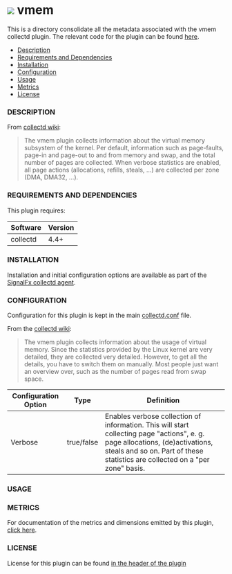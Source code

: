 # ![](https://github.com/signalfx/integrations/blob/master/collectd/img/integrations_collectd.png) vmem

This is a directory consolidate all the metadata associated with the vmem collectd plugin. The relevant code for the plugin can be found [here](https://github.com/signalfx/collectd/blob/master/src/vmem.c).

- [Description](#description)
- [Requirements and Dependencies](#requirements-and-dependencies)
- [Installation](#installation)
- [Configuration](#configuration)
- [Usage](#usage)
- [Metrics](#metrics)
- [License](#license)

### DESCRIPTION

From [collectd wiki](https://collectd.org/wiki/index.php/Plugin:vmem):

> The vmem plugin collects information about the virtual memory subsystem of the kernel. Per default, information such as page-faults, page-in and page-out to and from memory and swap, and the total number of pages are collected. When verbose statistics are enabled, all page actions (allocations, refills, steals, …) are collected per zone (DMA, DMA32, …).

### REQUIREMENTS AND DEPENDENCIES

This plugin requires:

| Software          | Version        |
|-------------------|----------------|
|  collectd   |  4.4+  |

### INSTALLATION

Installation and initial configuration options are available as part of the [SignalFx collectd agent](https://github.com/signalfx/integrations/tree/master/collectd).


### CONFIGURATION

Configuration for this plugin is kept in the main [collectd.conf](https://github.com/signalfx/integrations/blob/master/collectd/collectd.conf) file.

From the [collectd wiki](https://collectd.org/documentation/manpages/collectd.conf.5.shtml#plugin_vmem):

> The vmem plugin collects information about the usage of virtual memory. Since the statistics provided by the Linux kernel are very detailed, they are collected very detailed. However, to get all the details, you have to switch them on manually. Most people just want an overview over, such as the number of pages read from swap space.

| Configuration Option | Type | Definition |
|----------------------|------|------------|
|Verbose| true/false|Enables verbose collection of information. This will start collecting page "actions", e. g. page allocations, (de)activations, steals and so on. Part of these statistics are collected on a "per zone" basis.|

### USAGE

### METRICS

For documentation of the metrics and dimensions emitted by this plugin, [click here](./docs).

### LICENSE

License for this plugin can be found [in the header of the plugin](https://github.com/signalfx/collectd/blob/master/src/vmem.c)

